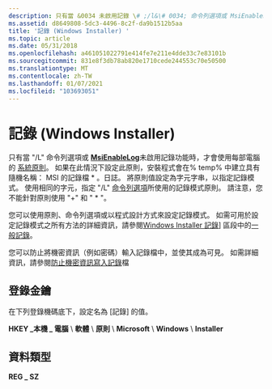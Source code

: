 ```yaml
---
description: 只有當 &0034 未啟用記錄 \# ;/l&\# 0034; 命令列選項或 MsiEnableLog 時，才會使用每部電腦的系統原則。
ms.assetid: d8649808-5dc3-4496-8c2f-da9b1512b5aa
title: '記錄 (Windows Installer) '
ms.topic: article
ms.date: 05/31/2018
ms.openlocfilehash: a461051022791e414fe7e211e4dde33c7e83101b
ms.sourcegitcommit: 831e8f3db78ab820e1710cede244553c70e50500
ms.translationtype: MT
ms.contentlocale: zh-TW
ms.lasthandoff: 01/07/2021
ms.locfileid: "103693051"
---
```

# <a name="logging-windows-installer"></a>記錄 (Windows Installer) 

只有當 "/L" 命令列選項或 [**MsiEnableLog**](/windows/desktop/api/Msi/nf-msi-msienableloga)未啟用記錄功能時，才會使用每部電腦的 [系統原則](system-policy.md)。 如果在此情況下設定此原則，安裝程式會在% temp% 中建立具有隨機名稱： MSI 的記錄檔 \* 。日誌。 將原則值設定為字元字串，以指定記錄模式。 使用相同的字元，指定 "/L" [命令列選項](command-line-options.md)所使用的記錄模式原則。 請注意，您不能針對原則使用 "+" 和 " \* "。

您可以使用原則、命令列選項或以程式設計方式來設定記錄模式。 如需可用於設定記錄模式之所有方法的詳細資訊，請參閱[Windows Installer 記錄](windows-installer-logging.md)] 區段中的[一般記錄](normal-logging.md)。

您可以防止將機密資訊（例如密碼）輸入記錄檔中，並使其成為可見。 如需詳細資訊，請參閱[防止機密資訊寫入記錄](preventing-confidential-information-from-being-written-into-the-log-file.md)檔

## <a name="registry-key"></a>登錄金鑰

在下列登錄機碼底下，設定名為 [記錄] 的值。

**HKEY \_本機 \_ 電腦** \\ **軟體** \\ **原則** \\ **Microsoft** \\ **Windows** \\ **Installer**

## <a name="data-type"></a>資料類型

**REG \_ SZ**

 

 



